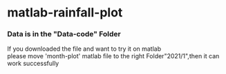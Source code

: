 # matlab-rainfall-plot
### Data is in the "Data-code" Folder
If you downloaded the file and want to try it on matlab<br>
please move 'month-plot' matlab file to the right Folder"2021/1",then it can work successfully
